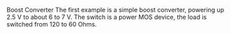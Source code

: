 Boost Converter
The first example is a simple boost converter, powering up 2.5 V to about 6 to 7 V. The switch is a power MOS device, the load is switched from 120 to 60 Ohms.


